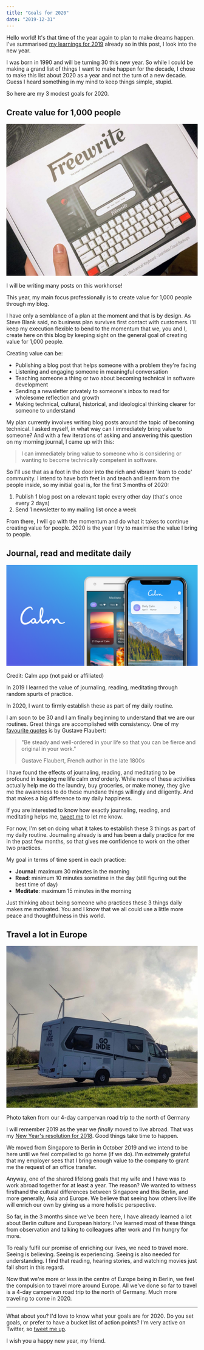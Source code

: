 ```yaml
---
title: "Goals for 2020"
date: "2019-12-31"
---
```


Hello world! It's that time of the year again to plan to make dreams happen. I've summarised [my learnings for 2019](/2019-12-22-what-ive-learned-in-2019//2019-12-22-what-ive-learned-in-2019/) already so in this post, I look into the new year.

I was born in 1990 and will be turning 30 this new year. So while I could be making a grand list of things I want to make happen for the decade, I chose to make this list about 2020 as a year and not the turn of a new decade. Guess I heard something in my mind to keep things simple, stupid.

So here are my 3 modest goals for 2020.

## Create value for 1,000 people

![I will write a lot of blog posts using my Freewrite](images/nick-ang-freewrite-in-original-box-1024x810.jpg)

I will be writing many posts on this workhorse!

This year, my main focus professionally is to create value for 1,000 people through my blog.

I have only a semblance of a plan at the moment and that is by design. As Steve Blank said, no business plan survives first contact with customers. I'll keep my execution flexible to bend to the momentum that we, you and I, create here on this blog by keeping sight on the general goal of creating value for 1,000 people.

Creating value can be:

- Publishing a blog post that helps someone with a problem they're facing
- Listening and engaging someone in meaningful conversation
- Teaching someone a thing or two about becoming technical in software development
- Sending a newsletter privately to someone's inbox to read for wholesome reflection and growth
- Making technical, cultural, historical, and ideological thinking clearer for someone to understand

My plan currently involves writing blog posts around the topic of becoming technical. I asked myself, in what way can I immediately bring value to someone? And with a few iterations of asking and answering this question on my morning journal, I came up with this:

> I can immediately bring value to someone who is considering or wanting to become technically competent in software.

So I'll use that as a foot in the door into the rich and vibrant 'learn to code' community. I intend to have both feet in and teach and learn from the people inside, so my initial goal is, for the first 3 months of 2020:

1. Publish 1 blog post on a relevant topic every other day (that's once every 2 days)
2. Send 1 newsletter to my mailing list once a week

From there, I will go with the momentum and do what it takes to continue creating value for people. 2020 is the year I try to maximise the value I bring to people.

## Journal, read and meditate daily

![I use the Calm app for meditating because I have a premium subscription gifted by my employer](images/calm-app-nick-ang-blog-1024x538.png)

Credit: Calm app (not paid or affiliated)

In 2019 I learned the value of journaling, reading, meditating through random spurts of practice.

In 2020, I want to firmly establish these as part of my daily routine.

I am soon to be 30 and I am finally beginning to understand that we are our routines. Great things are accomplished with consistency. One of my [favourite quotes](/2017-10-04-fierce-and-original/) is by Gustave Flaubert:

> "Be steady and well-ordered in your life so that you can be fierce and original in your work."
> 
> Gustave Flaubert, French author in the late 1800s

I have found the effects of journaling, reading, and meditating to be profound in keeping me life calm _and_ orderly. While none of these activities actually help me do the laundry, buy groceries, or make money, they give me the awareness to do these mundane things willingly and diligently. And that makes a big difference to my daily happiness.

If you are interested to know how exactly journaling, reading, and meditating helps me, [tweet me](https://twitter.com/nickang) to let me know.

For now, I'm set on doing what it takes to establish these 3 things as part of my daily routine. Journaling already is and has been a daily practice for me in the past few months, so that gives me confidence to work on the other two practices.

My goal in terms of time spent in each practice:

- **Journal**: maximum 30 minutes in the morning
- **Read**: minimum 10 minutes sometime in the day (still figuring out the best time of day)
- **Meditate**: maximum 15 minutes in the morning

Just thinking about being someone who practices these 3 things daily makes me motivated. You and I know that we all could use a little more peace and thoughtfulness in this world.

## Travel a lot in Europe

![Our first traveling experience since we moved from Singapore to Berlin was a 4 day campervan road trip](images/nick-ang-campervan-road-trip-1024x862.jpg)

Photo taken from our 4-day campervan road trip to the north of Germany

I will remember 2019 as the year we _finally_ moved to live abroad. That was my [New Year's resolution for 2018](/2017-12-31-new-years-resolution-2018/). Good things take time to happen.

We moved from Singapore to Berlin in October 2019 and we intend to be here until we feel compelled to go home (if we do). I'm extremely grateful that my employer sees that I bring enough value to the company to grant me the request of an office transfer.

Anyway, one of the shared lifelong goals that my wife and I have was to work abroad together for at least a year. The reason? We wanted to witness firsthand the cultural differences between Singapore and this Berlin, and more generally, Asia and Europe. We believe that seeing how others live life will enrich our own by giving us a more holistic perspective.

So far, in the 3 months since we've been here, I have already learned a lot about Berlin culture and European history. I've learned most of these things from observation and talking to colleagues after work and I'm hungry for more.

To really fulfil our promise of enriching our lives, we need to travel more. Seeing is believing. Seeing is experiencing. Seeing is also needed for understanding. I find that reading, hearing stories, and watching movies just fall short in this regard.

Now that we're more or less in the centre of Europe being in Berlin, we feel the compulsion to travel more around Europe. All we've done so far to travel is a 4-day campervan road trip to the north of Germany. Much more traveling to come in 2020.

* * *

What about you? I'd love to know what your goals are for 2020. Do you set goals, or prefer to have a bucket list of action points? I'm very active on Twitter, so [tweet me up](https://twitter.com/nickang).

I wish you a happy new year, my friend.
